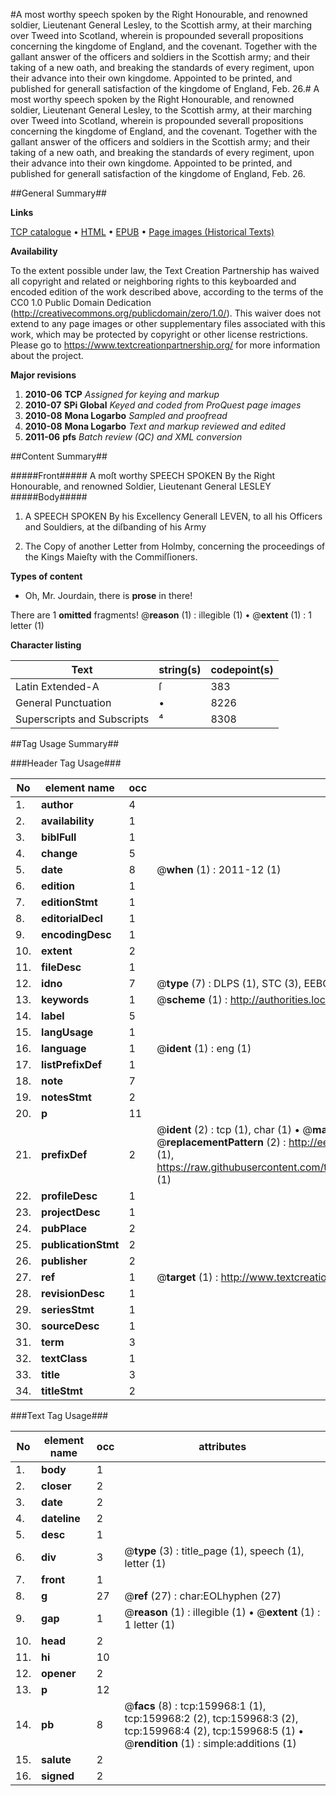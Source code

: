 #A most worthy speech spoken by the Right Honourable, and renowned soldier, Lieutenant General Lesley, to the Scottish army, at their marching over Tweed into Scotland, wherein is propounded severall propositions concerning the kingdome of England, and the covenant. Together with the gallant answer of the officers and soldiers in the Scottish army; and their taking of a new oath, and breaking the standards of every regiment, upon their advance into their own kingdome. Appointed to be printed, and published for generall satisfaction of the kingdome of England, Feb. 26.#
A most worthy speech spoken by the Right Honourable, and renowned soldier, Lieutenant General Lesley, to the Scottish army, at their marching over Tweed into Scotland, wherein is propounded severall propositions concerning the kingdome of England, and the covenant. Together with the gallant answer of the officers and soldiers in the Scottish army; and their taking of a new oath, and breaking the standards of every regiment, upon their advance into their own kingdome. Appointed to be printed, and published for generall satisfaction of the kingdome of England, Feb. 26.

##General Summary##

**Links**

[TCP catalogue](http://www.ota.ox.ac.uk/tcp/)  • 
[HTML](http://tei.it.ox.ac.uk/tcp/Texts-HTML/free/A90/A90048.html)  • 
[EPUB](http://tei.it.ox.ac.uk/tcp/Texts-EPUB/free/A90/A90048.epub) • 
[Page images (Historical Texts)](https://historicaltexts.jisc.ac.uk/eebo-99861900e)

**Availability**

To the extent possible under law, the Text Creation Partnership has waived all copyright and related or neighboring rights to this keyboarded and encoded edition of the work described above, according to the terms of the CC0 1.0 Public Domain Dedication (http://creativecommons.org/publicdomain/zero/1.0/). This waiver does not extend to any page images or other supplementary files associated with this work, which may be protected by copyright or other license restrictions. Please go to https://www.textcreationpartnership.org/ for more information about the project.

**Major revisions**

1. __2010-06__ __TCP__ *Assigned for keying and markup*
1. __2010-07__ __SPi Global__ *Keyed and coded from ProQuest page images*
1. __2010-08__ __Mona Logarbo__ *Sampled and proofread*
1. __2010-08__ __Mona Logarbo__ *Text and markup reviewed and edited*
1. __2011-06__ __pfs__ *Batch review (QC) and XML conversion*

##Content Summary##

#####Front#####
A moſt worthy SPEECH SPOKEN By the Right Honourable, and renowned Soldier, Lieutenant General LESLEY
#####Body#####

1. A SPEECH SPOKEN By his Excellency Generall LEVEN, to all his Officers and Souldiers, at the diſbanding of his Army

1. The Copy of another Letter from Holmby, concerning the proceedings of the Kings Maieſty with the Commiſſioners.

**Types of content**

  * Oh, Mr. Jourdain, there is **prose** in there!

There are 1 **omitted** fragments! 
 @__reason__ (1) : illegible (1)  •  @__extent__ (1) : 1 letter (1)

**Character listing**


|Text|string(s)|codepoint(s)|
|---|---|---|
|Latin Extended-A|ſ|383|
|General Punctuation|•|8226|
|Superscripts             and Subscripts|⁴|8308|

##Tag Usage Summary##

###Header Tag Usage###

|No|element name|occ|attributes|
|---|---|---|---|
|1.|__author__|4||
|2.|__availability__|1||
|3.|__biblFull__|1||
|4.|__change__|5||
|5.|__date__|8| @__when__ (1) : 2011-12 (1)|
|6.|__edition__|1||
|7.|__editionStmt__|1||
|8.|__editorialDecl__|1||
|9.|__encodingDesc__|1||
|10.|__extent__|2||
|11.|__fileDesc__|1||
|12.|__idno__|7| @__type__ (7) : DLPS (1), STC (3), EEBO-CITATION (1), PROQUEST (1), VID (1)|
|13.|__keywords__|1| @__scheme__ (1) : http://authorities.loc.gov/ (1)|
|14.|__label__|5||
|15.|__langUsage__|1||
|16.|__language__|1| @__ident__ (1) : eng (1)|
|17.|__listPrefixDef__|1||
|18.|__note__|7||
|19.|__notesStmt__|2||
|20.|__p__|11||
|21.|__prefixDef__|2| @__ident__ (2) : tcp (1), char (1)  •  @__matchPattern__ (2) : ([0-9\-]+):([0-9IVX]+) (1), (.+) (1)  •  @__replacementPattern__ (2) : http://eebo.chadwyck.com/downloadtiff?vid=$1&page=$2 (1), https://raw.githubusercontent.com/textcreationpartnership/Texts/master/tcpchars.xml#$1 (1)|
|22.|__profileDesc__|1||
|23.|__projectDesc__|1||
|24.|__pubPlace__|2||
|25.|__publicationStmt__|2||
|26.|__publisher__|2||
|27.|__ref__|1| @__target__ (1) : http://www.textcreationpartnership.org/docs/. (1)|
|28.|__revisionDesc__|1||
|29.|__seriesStmt__|1||
|30.|__sourceDesc__|1||
|31.|__term__|3||
|32.|__textClass__|1||
|33.|__title__|3||
|34.|__titleStmt__|2||


###Text Tag Usage###

|No|element name|occ|attributes|
|---|---|---|---|
|1.|__body__|1||
|2.|__closer__|2||
|3.|__date__|2||
|4.|__dateline__|2||
|5.|__desc__|1||
|6.|__div__|3| @__type__ (3) : title_page (1), speech (1), letter (1)|
|7.|__front__|1||
|8.|__g__|27| @__ref__ (27) : char:EOLhyphen (27)|
|9.|__gap__|1| @__reason__ (1) : illegible (1)  •  @__extent__ (1) : 1 letter (1)|
|10.|__head__|2||
|11.|__hi__|10||
|12.|__opener__|2||
|13.|__p__|12||
|14.|__pb__|8| @__facs__ (8) : tcp:159968:1 (1), tcp:159968:2 (2), tcp:159968:3 (2), tcp:159968:4 (2), tcp:159968:5 (1)  •  @__rendition__ (1) : simple:additions (1)|
|15.|__salute__|2||
|16.|__signed__|2||
